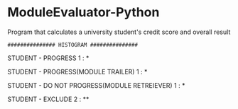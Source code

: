 # ModuleEvaluator-Python
Program that calculates a university student's credit score and overall result 

    ############### HISTOGRAM ###############


STUDENT - PROGRESS  1 : *

STUDENT - PROGRESS(MODULE TRAILER) 1 : *

STUDENT - DO NOT PROGRESS(MODULE RETREIEVER) 1 : *

STUDENT - EXCLUDE  2 : **
